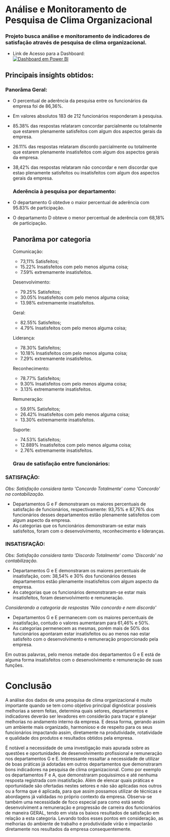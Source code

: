 # Análise e Monitoramento de Pesquisa de Clima Organizacional
### Projeto busca análise e monitoramento de indicadores de satisfação através de pesquisa de clima organizacional.

- Link de Acesso para a Dashboard: <div id="badges">
  <a href = "https://app.powerbi.com/view?r=eyJrIjoiNjYzMjUwNTMtMGVkNS00ZDdmLTk0YzgtYmQ2MTcyZTlmNjYxIiwidCI6ImI1OTFhZTU0LTMzYzItNDU4OS1iZTY2LTkwMjFhNDE5NmM3YyJ9">
    <img src="https://img.shields.io/badge/power_bi-F2C811?style=for-the-badge&logo=powerbi&logoColor=black" alt="Dashboard em Power BI"/>
  </a>

## Principais insights obtidos:

  ### Panorâma Geral:
- O percentual de aderência da pesquisa entre os funcionários da empresa foi de 86,36%.
- Em valores absolutos 183 de 212 funcionários responderam à pesquisa.
- 85.38% das respostas relataram concordar parcialmente ou totalmente que estarem plenamente satisfeitos com algum dos aspectos gerais da empresa.
- 26.11% das respostas relataram discordo parcialmente ou totalmente que estarem plenamente insatisfeitos com algum dos aspectos gerais da empresa.
- 38,42% das respostas relataram não concordar e nem discordar que estao plenamente satisfeitos ou insatisfeitos com algum dos aspectos gerais da empresa.

  ### Aderência à pesquisa por departamento:
- O departamento G obtedve o maior percentual de aderência com 95.83% de participação.
- O departamento D obteve o menor percentual de aderência com 68,18% de participação.

  ## Panorâma por categoria

  Comunicação:
    - 73,11% Satisfeitos;
    - 15.22% Insatisfeitos com pelo menos alguma coisa;
    - 7.59% extremamente insatisfeitos.

  Desenvolvimento:
    - 79.25% Satisfeitos;
    - 30.05% Insatisfeitos com pelo menos alguma coisa;
    - 13.98% extremamente insatisfeitos.

  Geral:
    - 82.55% Satisfeitos;
    - 4.79% Insatisfeitos com pelo menos alguma coisa;

  Liderança:
    - 78.30% Satisfeitos;
    - 10.18% Insatisfeitos com pelo menos alguma coisa;
    - 7.29% extremamente insatisfeitos.
 
  Reconhecimento:
    - 78.77% Satisfeitos;
    - 9.30% Insatisfeitos com pelo menos alguma coisa;
    - 3.13% extremamente insatisfeitos.
 
  Remuneração:
    - 59.91% Satisfeitos;
    - 26.42% Insatisfeitos com pelo menos alguma coisa;
    - 13.30% extremamente insatisfeitos.

  Suporte:
    - 74.53% Satisfeitos;
    - 12.889% Insatisfeitos com pelo menos alguma coisa;
    - 2.76% extremamente insatisfeitos.
      
  ### Grau de satisfação entre funcionários:

###  SATISFAÇÃO:
  _*Obs: Satisfação considera tanto 'Concordo Totalmente' como 'Concordo' na contabilização.*_
- Departamentos G e F demonstraram os maiores percentuais de satisfação de funcionários, respectivamente: 93,75% e 87,76%  dos funcionários desses departamentos estão plenamente satisfeitos com algum aspecto da empresa.
- As categorias que os funcionários demonstraram-se estar mais satisfeitos, foram com o desenvolvimento, reconhecimento e lideranças.

###  INSATISFAÇÃO:
  _*Obs: Satisfação considera tanto 'Discordo Totalmente' como 'Discordo' na contabilização.*_
- Departamentos G e E demonstraram os maiores percentuais de insatisfação, com: 38,54% e 30% dos funcionários desses departamentos estão plenamente insatisfeitos com algum aspecto da empresa.
- As categorias que os funcionários demonstraram-se estar mais insatisfeitos, foram desenvolvimento e remuneração.

 _*Considerando a categoria de respostas 'Não concordo e nem discordo'*_
- Departamentos G e E permanecem com os maiores percentuais de insatisfação, contudo o valores aumentaram para 61,46% e 50%.
- As categorias permenecem as mesmas, porém mais de 50% dos funcionários apontaram estar insatisfeitos ou ao menos nao estar satisfeito com o desenvolvimento e remuneração proporcionado pela empresa.

 Em outras palavras, pelo menos metade dos departamentos G e E está de alguma forma insatisfeitos com o desenvolvimento e remuneração de suas funções.


# Conclusão

A análise dos dados de uma pesquisa de clima organizacional é muito importante quando se tem como objetivo principal dignósticar possíveis melhorias a serem feitas, determina quais setores, departamentos e indicadores
deverão ser levadores em considerão para traçar e planejar melhorias no andamento interno da empresa. E dessa forma, gerando assim um ambiente mais organizado, harmonioso e de respeito para os seus funcionários impactando
assim, diretamente na produtividade, rotatividade e qualidade dos produtos e resultados obtidos pela empresa.

É notável a necessidade de uma investigação mais apurada sobre as questões e oportunidades de desenvolvimento profissional e remuneração nos departamentos G e E. Interessante ressaltar a necessidade de utilizar de boas práticas
já adotadas em outros departamentos que demonstraram bons indicadores na pesquisa de clima organizacional. Como por exemplo os departamentos F e A, que demonstraram poquissimos e até nenhuma resposta registrada com insatisfação.
Além de elencar quais práticas e oportunidade são ofertadas nestes setores e não são aplicadas nos outros ou a forma que é aplicada, para que assim possamos utilizar de técnicas e abordagens já validadas no próprio contexto da empresa.
Observa-se também uma necessidade de foco especial para como está sendo desenvolviment a remuneração e progressão de carreira dos funcionários de maneira GERAL, tendo em vista os baixos resultados de satisfação em relação a esta categoria.
Levando todos esses pontos em consideração, as melhorias do ambiente de trabalho e produtividade virão e impactarão diretamente nos resultados da empresa consequentemente.





